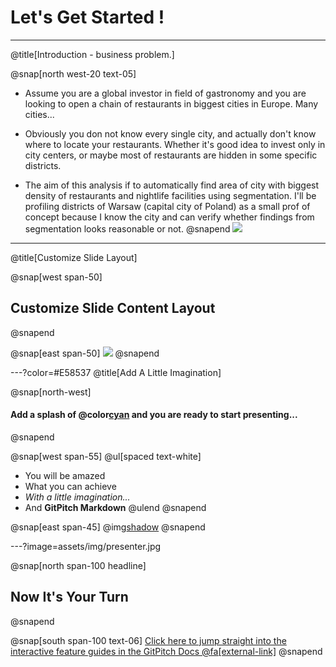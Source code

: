 # Let's Get Started !

---
@title[Introduction - business problem.]

@snap[north west-20 text-05]
- Assume you are a global investor in field of gastronomy and you are looking to open a chain of restaurants in biggest cities in Europe. Many cities...

- Obviously you don not know every single city, and actually don't know where to locate your restaurants. Whether it's good idea to invest only in city centers, or maybe most of restaurants are hidden in some specific districts.

- The aim of this analysis if to automatically find area of city with biggest density of restaurants and nightlife facilities using segmentation. I'll be profiling districts of Warsaw (capital city of Poland) as a small prof of concept because I know the city and can verify whether findings from segmentation looks reasonable or not.
@snapend
![](assets/img/presentation.png)

---
@title[Customize Slide Layout]

@snap[west span-50]
## Customize Slide Content Layout
@snapend

@snap[east span-50]
![](assets/img/presentation.png)
@snapend

---?color=#E58537
@title[Add A Little Imagination]

@snap[north-west]
#### Add a splash of @color[cyan](**color**) and you are ready to start presenting...
@snapend

@snap[west span-55]
@ul[spaced text-white]
- You will be amazed
- What you can achieve
- *With a little imagination...*
- And **GitPitch Markdown**
@ulend
@snapend

@snap[east span-45]
@img[shadow](assets/img/conference.png)
@snapend

---?image=assets/img/presenter.jpg

@snap[north span-100 headline]
## Now It's Your Turn
@snapend

@snap[south span-100 text-06]
[Click here to jump straight into the interactive feature guides in the GitPitch Docs @fa[external-link]](https://gitpitch.com/docs/getting-started/tutorial/)
@snapend
